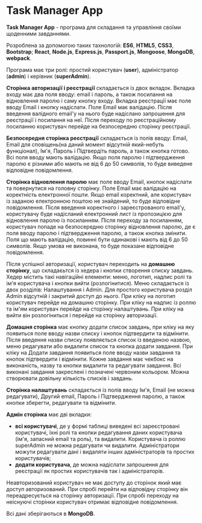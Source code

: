 # Task Manager App

  <strong>Task Manager App</strong> - програма для складання та управління своїми щоденними завданнями.

Розроблена за допомогою таких тахнологій: <strong>ES6</strong>, <strong>HTML5</strong>, <strong>CSS3</strong>, <strong>Bootstrap</strong>; <strong>React</strong>, <strong>Node.js</strong>, <strong>Express.js</strong>, <strong>Passport.js</strong>, <strong>Mongoose</strong>, <strong>MongoDB</strong>, <strong>webpack</strong>.

Програма має три ролі: простий користувач (<strong>user</strong>), адміністратор (<strong>admin</strong>) і керівник (<strong>superAdmin</strong>).

<strong>Сторінка авторизації і реєстрації</strong> складається із двох вкладок. Вкладка входу має два поля вводу: email і пароль, а також посилання на відновлення паролю і саму кнопку входу. Вкладка реєстрації має поле вводу Email і кнопку надіслати. Поле Email має валідацію. Після введення валідного email'у на нього буде надіслано запрошення для реєстрації і посилання на неї. Після переходу по реєстраційному посиланню користувач перейде на безпосередню сторінку реєстрації. 

<strong>Безпосередня сторінка реєстрації</strong> складається із полів вводу: Email, Email для сповіщень(на даний момент відсутній який-небуть функціонал), Ім'я, Пароль і Підтвердіть пароль, а також кнопка готово. Всі поля вводу мають валідацію. Якщо поля паролю і підтвердження паролю є різними або мають не від 6 до 50 символів, то буде виведене відповідне повідомлення.

<strong>Сторінка відновлення паролю</strong> має поле вводу Email, кнопок надіслати та повернутися на головну сторінку. Поле Email має валідацію на коректність електронної пошти. Якщо email коректний, але користувач із заданою електронною поштою не знайдений, то буде відповідне повідомлення. Після введення коректного і зареєстрованого email'у, користувачу буде надісланий електронний лист із пропозицією для відновлення паролю із посиланням. Після переходу за посиланням, користувач попаде на безпосередню сторінку відновлення паролю, де є поля вводу паролю і підтвердження паролю, а також кнопка змінити. Поля що мають валідацію, повинні бути одинакові і мають від 6 до 50 символів.  Якщо умова не виконана, то буде показане відповідне повідомлення.

Після успішної авторизації, користувач переходить на <strong>домашню сторінку</strong>, що складаєьтся із хедера і кнопки створення списку завдань. Хедер містить такі навігаційні елементи: меню, логотип, надпис ролі та ім'я користувача і кнопки вийти (розлогінитися). Меню складається із двох розділів: Налаштування і Admin. Для простого користувача розділ Admin відсутній і закритий доступ до нього. При кліку на логотип користувач перейде на домашню сторінку. При кліку на надпис із роллю та ім'ям користувач перейде на сторінку налаштувань. При кліку на вийти він розлогіниться і перейде на сторінку авторизації.

<strong>Домашня сторінка</strong> має кнопку додати список завдань, при кліку на яку появиться поле вводу назви списку і кнопок підтвердити та відмінити. Після введення назви списку появляється список із введеною назвою, меню редагувати або видалити список та кнопка додати завдання. При кліку на Додати завдання появиться поле вводу назви завдання та кнопок підтвердити і відмінити. Кожне завдання має чекбокс на виконаність, назву та кнопки видалити та редагувати завдання. Всі виконані завдання закреслені і позначені червоним кольором. Можна створювати довільну кількість списків і завдань.

<strong>Сторінка налаштувань</strong> складається із полів вводу Ім'я, Email (не можна редагувати), Другий email, Пароль і Підтвердження паролю, а також кнопки зберегти, редагувати та відмінити.

<strong>Адмін сторінка</strong> має дві вкладки: 
- <strong>всі користувачі</strong>, де у формі таблиці виведені всі зареєстровані користувачі, їхні ролі та кнопки редагування даних користувача (ім'я, запасний email та роль), та видалити. Користувача із роллю superAdmin не можна редагувати чи видалити. Адміністратори можути редагувати дані і видаляти інших адміністраторів та простих користувачів;
- <strong>додати користувача</strong>, де можна надіслати запрошення для реєстрації як простих користувачів так і адміністраторів.

Неавторизований користувач не має доступу до сторінок який має доступ авторизований. При спробі перейти на відповідну сторінку він переадресується на сторінку авторизації. При спробі переходу на неіснуючі сторінки користувач отримає відповідне повідомлення.

Всі дані зберігаються в <strong>MongoDB</strong>.

